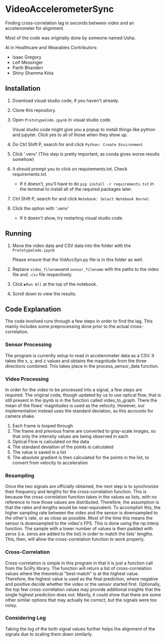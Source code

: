 # VideoAccelerometerSync
Finding cross-correlation lag in seconds between video and an accelerometer for alignment.

Most of the code was originally done by someone named Usha.

AI in Healthcare and Wearables Contributors:
- Isaac Gregory
- Leif Messinger
- Parth Bhanderi
- Shiny Shamma Kota

## Installation

1. Download visual studio code, if you haven't already.
2. Clone this repository.
3. Open `PrototypeCode.ipynb` in visual studio code.

   Visual studio code might give you a popup to install things like python and jupyter. Click yes to all of those when they show up.

4. Do Ctrl Shift P, search for and click `Python: Create Environment`
5. Click '.venv' (This step is pretty important, as conda gives worse results somehow)
6. It should prompt you to click on requirements.txt. Check requirements.txt.
   - If it doesn't, you'll have to do `pip install -r requirements.txt` in the terminal to install all of the required packages later.
7. Ctrl Shift P, search for and click `Notebook: Select Notebook Kernel`
8. Click the option with '.venv'
   - If it doesn't show, try restarting visual studio code.

## Running

1. Move the video data and CSV data into the folder with the `PrototypeCode.ipynb`

   Please ensure that the VidAccSyn.py file is in this folder as well.

4. Replace `video_filename`and `sensor_filename` with the paths to the video file and `.csv` file respectively.
5. Click `▶️Run All` at the top of the notebook.
6. Scroll down to view the results.

## Code Explanation

The code involved runs through a few steps in order to find the lag. This mainly includes some preprocessing done prior to the actual cross-correlation.

### Sensor Processing

The program is currently setup to read in accelerometer data as a CSV. It takes the x, y, and z values and obtains the magnitude from the three directions combined. This takes place in the process_sensor_data function.

### Video Processing

In order for the video to be processed into a signal, a few steps are required. The original code, though updated by us to use optical flow, that is still present in the ipynb is in the function called video_to_graph. There the mean of the flows' magnitudes is used as the velocity. However, our implementation instead uses the standard deviation, as this accounts for camera shake. 

1. Each frame is looped through
2. The frame and previous frame are converted to gray-scale images, so that only the intensity values are being observed in each
3. Optical Flow is calculated on the data
4. The standard deviation of the points is calculated
5. The value is saved in a list
6. The absolute gradient is then calculated for the points in the list, to convert from velocity to acceleration

### Resampling

Once the two signals are officially obtained, the next step is to synchronize their frequency and lengths for the cross-correlation function. This is because the cross-correlation function takes in the values as lists, with no reference to how those values are distributed. Therefore, the assumption is that the rates and lengths would be near-equivalent. To accomplish this, the higher sampling rate between the video and the sensor is downsampled to the other's rate, or as close as possible. Most of the time this means the sensor is downsampled to the video's FPS. This is done using the np.interp function. The sample with a lower number of values is then padded with zeros (i.e. zeros are added to the list) in order to match the lists' lengths. This, then, will allow the cross-correlation function to work properly.

### Cross-Correlation

Cross-correlation is simple in this program in that it is just a function call from the SciPy library. The function will return a list of cross-correlation values where the theoretical "best-match" is at the highest value. Therefore, the highest value is used as the final prediction, where negative and positive decide whether the video or the sensor started first. Optionally, the top few cross-correlation values may provide additional insights that the single highest prediction does not. Mainly, it could show that there are some other similar options that may actually be correct, but the signals were too noisy. 

### Considering Log

Taking the log of the both signal values further helps the alignment of the signals due to scaling them down similarly. 
